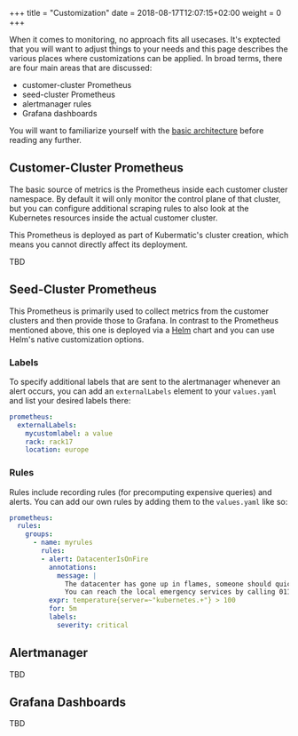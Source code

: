 +++
title = "Customization"
date = 2018-08-17T12:07:15+02:00
weight = 0
+++

When it comes to monitoring, no approach fits all usecases. It's exptected that you will want to adjust things to your needs and this page describes the various places where customizations can be applied. In broad terms, there are four main areas that are discussed:

* customer-cluster Prometheus
* seed-cluster Prometheus
* alertmanager rules
* Grafana dashboards

You will want to familiarize yourself with the [basic architecture](/monitoring/architecture/) before reading any further.

## Customer-Cluster Prometheus

The basic source of metrics is the Prometheus inside each customer cluster namespace. By default it will only monitor the control plane of that cluster, but you can configure additional scraping rules to also look at the Kubernetes resources inside the actual customer cluster.

This Prometheus is deployed as part of Kubermatic's cluster creation, which means you cannot directly affect its deployment.

TBD

## Seed-Cluster Prometheus

This Prometheus is primarily used to collect metrics from the customer clusters and then provide those to Grafana. In contrast to the Prometheus mentioned above, this one is deployed via a [Helm](https://helm.sh) chart and you can use Helm's native customization options.

### Labels

To specify additional labels that are sent to the alertmanager whenever an alert occurs, you can add an `externalLabels` element to your `values.yaml` and list your desired labels there:

```yaml
prometheus:
  externalLabels:
    mycustomlabel: a value
    rack: rack17
    location: europe
```

### Rules

Rules include recording rules (for precomputing expensive queries) and alerts. You can add our own rules by adding them to the `values.yaml` like so:

```yaml
prometheus:
  rules:
    groups:
      - name: myrules
        rules:
        - alert: DatacenterIsOnFire
          annotations:
            message: |
              The datacenter has gone up in flames, someone should quickly find an extinguisher.
              You can reach the local emergency services by calling 0118 999 881 999 119 7253.
          expr: temperature{server=~"kubernetes.+"} > 100
          for: 5m
          labels:
            severity: critical
```

## Alertmanager

TBD

## Grafana Dashboards

TBD
